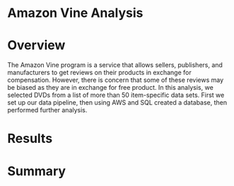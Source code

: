# Amazon Vine Analysis

# Overview
The Amazon Vine program is a service that allows sellers, publishers, and manufacturers to get reviews on their products in exchange for compensation. However, there is concern that some of these reviews may be biased as they are in exchange for free product. In this analysis, we selected DVDs from a list of more than 50 item-specific data sets. First we set up our data pipeline, then using AWS and SQL created a database, then performed further analysis.

# Results

# Summary 

